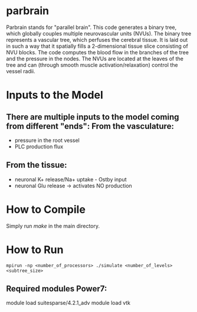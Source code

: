 parbrain
========
Parbrain stands for "parallel brain". This code generates a binary tree, which globally couples multiple neurovascular units (NVUs). The binary tree represents a vascular tree, which perfuses the cerebral tissue. It is laid out in such a way that it spatially fills a 2-dimensional tissue slice consisting of NVU blocks. The code computes the blood flow in the branches of the tree and the pressure in the nodes. The NVUs are located at the leaves of the tree and can (through smooth muscle activation/relaxation) control the vessel radii. 

Inputs to the Model
===================
There are multiple inputs to the model coming from different "ends":
From the vasculature:
---------------------
* pressure in the root vessel
* PLC production flux 

From the tissue:
----------------
* neuronal K+ release/Na+ uptake - Ostby input
* neuronal Glu release -> activates NO production

How to Compile
==============
Simply run *make* in the main directory.

How to Run
==========
`mpirun -np <number_of_processors> ./simulate <number_of_levels> <subtree_size>`





Required modules Power7:
------------------------
module load suitesparse/4.2.1_adv
module load vtk
